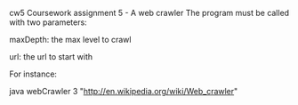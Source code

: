 cw5
Coursework assignment 5 - A web crawler
The program must be called with two parameters:

maxDepth: the max level to crawl

url: the url to start with

For instance:

java webCrawler 3 "http://en.wikipedia.org/wiki/Web_crawler"

